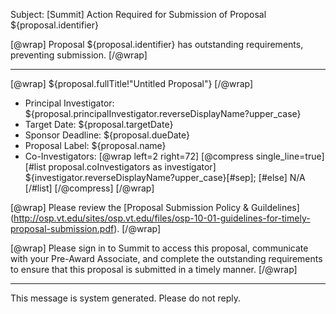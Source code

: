 Subject: [Summit] Action Required for Submission of Proposal ${proposal.identifier}

[@wrap]
Proposal ${proposal.identifier} has outstanding requirements, preventing submission.
[/@wrap]

------------------------------------------------------------------------
[@wrap]
${proposal.fullTitle!"Untitled Proposal"}
[/@wrap]

* Principal Investigator:
  ${proposal.principalInvestigator.reverseDisplayName?upper_case}
* Target Date: 
  ${proposal.targetDate} 
* Sponsor Deadline: 
  ${proposal.dueDate}
* Proposal Label: 
  ${proposal.name}
* Co-Investigators:
  [@wrap left=2 right=72]
  [@compress single_line=true]  
  [#list proposal.coInvestigators as investigator]
  ${investigator.reverseDisplayName?upper_case}[#sep];
  [#else] N/A
  [/#list]
  [/@compress]
  [/@wrap]

[@wrap]
Please review the [Proposal Submission Policy & Guildelines] (http://osp.vt.edu/sites/osp.vt.edu/files/osp-10-01-guidelines-for-timely-proposal-submission.pdf). 
[/@wrap]

[@wrap]
Please sign in to Summit to access this proposal, communicate with your Pre-Award Associate, and complete the outstanding requirements to ensure that this proposal is submitted in a timely manner.
[/@wrap]

------------------------------------------------------------------------
This message is system generated. 
Please do not reply.
